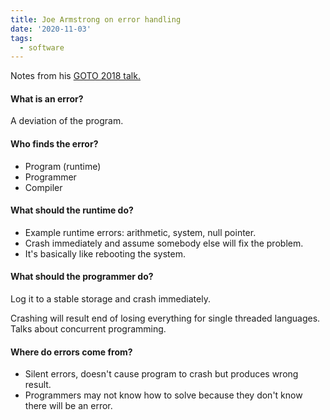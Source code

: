 ```yaml
---
title: Joe Armstrong on error handling
date: '2020-11-03'
tags:
  - software
---
```


Notes from his [GOTO 2018 talk.](https://www.youtube.com/watch?v=TTM_b7EJg5E)

#### What is an error?

A deviation of the program.

#### Who finds the error?

- Program (runtime)
- Programmer
- Compiler

#### What should the runtime do?

- Example runtime errors: arithmetic, system, null pointer.
- Crash immediately and assume somebody else will fix the problem.
- It's basically like rebooting the system.

#### What should the programmer do?

Log it to a stable storage and crash immediately.

Crashing will result end of losing everything for single threaded languages. Talks about concurrent programming.

#### Where do errors come from?

- Silent errors, doesn't cause program to crash but produces wrong result.
- Programmers may not know how to solve because they don't know there will be an error.
